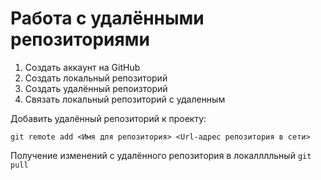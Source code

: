 # **Работа с удалёнными репозиториями**

1. Создать аккаунт на GitHub
2. Создать локальный репозиторий
3. Создать удалённый репоизторий 
4. Связать локальный репозиторий с удаленным

Добавить удалённый репозиторий к проекту:
```
git remote add <Имя для репозитория> <Url-адрес репозитория в сети>
```
Получение изменений с удалённого репозитория в локалллльный `git pull`
